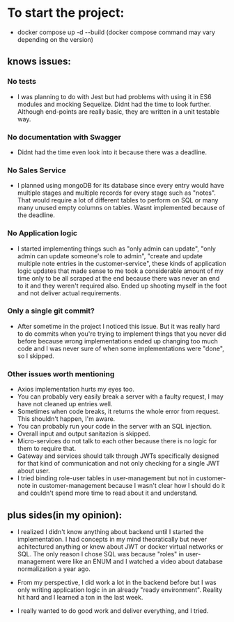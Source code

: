 # To start the project:

- docker compose up -d --build (docker compose command may vary depending on the version)

## knows issues:

### No tests

- I was planning to do with Jest but had problems with using it in ES6 modules and mocking Sequelize. Didnt had the time to look further. Although end-points are really basic, they are written in a unit testable way.

### No documentation with Swagger

- Didnt had the time even look into it because there was a deadline.

### No Sales Service

- I planned using mongoDB for its database since every entry would have multiple stages and multiple records for every stage such as "notes". That would require a lot of different tables to perform on SQL or many many unused empty columns on tables. Wasnt implemented because of the deadline.

### No Application logic

- I started implementing things such as "only admin can update", "only admin can update someone's role to admin", "create and update multiple note entries in the customer-service", these kinds of application logic updates that made sense to me took a considerable amount of my time only to be all scraped at the end because there was never an end to it and they weren't required also. Ended up shooting myself in the foot and not deliver actual requirements.

### Only a single git commit?

- After sometime in the project I noticed this issue. But it was really hard to do commits when you're trying to implement things that you never did before because wrong implementations ended up changing too much code and I was never sure of when some implementations were "done", so I skipped.

### Other issues worth mentioning

- Axios implementation hurts my eyes too.
- You can probably very easily break a server with a faulty request, I may have not cleaned up entries well.
- Sometimes when code breaks, it returns the whole error from request. This shouldn't happen, I'm aware.
- You can probably run your code in the server with an SQL injection.
- Overall input and output sanitazion is skipped.
- Micro-services do not talk to each other because there is no logic for them to require that.
- Gateway and services should talk through JWTs specifically designed for that kind of communication and not only checking for a single JWT about user.
- I tried binding role-user tables in user-management but not in customer-note in customer-management because I wasn't clear how I should do it and couldn't spend more time to read about it and understand.

## plus sides(in my opinion):

- I realized I didn't know anything about backend until I started the implementation. I had concepts in my mind theoratically but never achitectured anything or knew about JWT or docker virtual networks or SQL. The only reason I chose SQL was because "roles" in user-management were like an ENUM and I watched a video about database normalization a year ago.

- From my perspective, I did work a lot in the backend before but I was only writing application logic in an already "ready environment". Reality hit hard and I learned a ton in the last week.

- I really wanted to do good work and deliver everything, and I tried.
